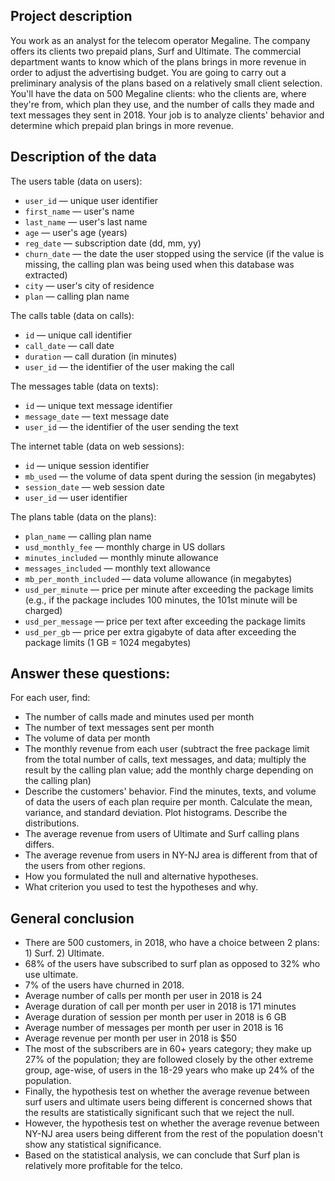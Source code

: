 ## Project description

You work as an analyst for the telecom operator Megaline. The company offers its clients two prepaid plans, Surf and Ultimate. The commercial department wants to know which of the plans brings in more revenue in order to adjust the advertising budget.
You are going to carry out a preliminary analysis of the plans based on a relatively small client selection. You'll have the data on 500 Megaline clients: who the clients are, where they're from, which plan they use, and the number of calls they made and text messages they sent in 2018. Your job is to analyze clients' behavior and determine which prepaid plan brings in more revenue.


## Description of the data

The users table (data on users):

- `user_id` — unique user identifier
- `first_name` — user's name
- `last_name` — user's last name
- `age` — user's age (years)
- `reg_date` — subscription date (dd, mm, yy)
- `churn_date` — the date the user stopped using the service (if the value is missing, the calling plan was being used when this database was extracted)
- `city` — user's city of residence
- `plan` — calling plan name

The calls table (data on calls):

- `id` — unique call identifier
- `call_date` — call date
- `duration` — call duration (in minutes)
- `user_id` — the identifier of the user making the call

The messages table (data on texts):

- `id` — unique text message identifier
- `message_date` — text message date
- `user_id` — the identifier of the user sending the text

The internet table (data on web sessions):

- `id` — unique session identifier
- `mb_used` — the volume of data spent during the session (in megabytes)
- `session_date` — web session date
- `user_id` — user identifier

The plans table (data on the plans):

- `plan_name` — calling plan name
- `usd_monthly_fee` — monthly charge in US dollars
- `minutes_included` — monthly minute allowance
- `messages_included` — monthly text allowance
- `mb_per_month_included` — data volume allowance (in megabytes)
- `usd_per_minute` — price per minute after exceeding the package limits (e.g., if the package includes 100 minutes, the 101st minute will be charged)
- `usd_per_message` — price per text after exceeding the package limits
- `usd_per_gb` — price per extra gigabyte of data after exceeding the package limits (1 GB = 1024 megabytes)

## Answer these questions:

For each user, find:
- The number of calls made and minutes used per month
- The number of text messages sent per month
- The volume of data per month
- The monthly revenue from each user (subtract the free package limit from the total number of calls, text messages, and data; multiply the result by the calling plan value; add the monthly charge depending on the calling plan)
- Describe the customers' behavior. Find the minutes, texts, and volume of data the users of each plan require per month. Calculate the mean, variance, and standard deviation. Plot histograms. Describe the distributions.
- The average revenue from users of Ultimate and Surf calling plans differs.
- The average revenue from users in NY-NJ area is different from that of the users from other regions.
- How you formulated the null and alternative hypotheses.
- What criterion you used to test the hypotheses and why.


## General conclusion

- There are 500 customers, in 2018, who have a choice between 2 plans: 1) Surf. 2) Ultimate.
- 68% of the users have subscribed to surf plan as opposed to 32% who use ultimate.
- 7% of the users have churned in 2018.
- Average number of calls per month per user in 2018 is 24
- Average duration of call per month per user in 2018 is 171 minutes
- Average duration of session per month per user in 2018 is 6 GB
- Average number of messages per month per user in 2018 is 16
- Average revenue per month per user in 2018 is $50
- The most of the subscribers are in 60+ years category; they make up 27% of the population; they are followed closely by the other extreme group, age-wise, of users in the 18-29 years who make up 24% of the population.
- Finally, the hypothesis test on whether the average revenue between surf users and ultimate users being different is concerned shows that the results are statistically significant such that we reject the null.
- However, the hypothesis test on whether the average revenue between NY-NJ area users being different from the rest of the population doesn't show any statistical significance.
- Based on the statistical analysis, we can conclude that Surf plan is relatively more profitable for the telco.